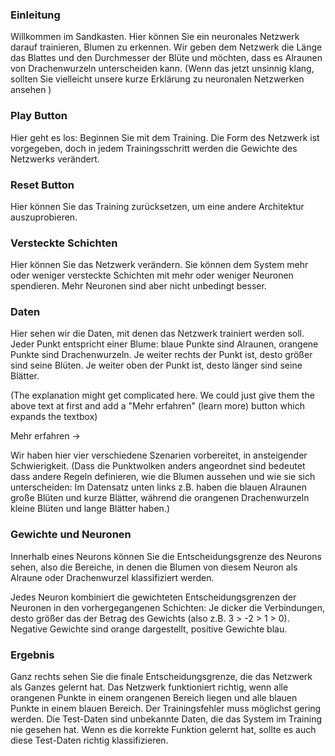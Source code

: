 
### Einleitung

Willkommen im Sandkasten. Hier können Sie ein neuronales Netzwerk darauf trainieren, Blumen zu erkennen. Wir geben dem Netzwerk die Länge das Blattes und den Durchmesser der Blüte und möchten, dass es Alraunen von Drachenwurzeln unterscheiden kann. (Wenn das jetzt unsinnig klang, sollten Sie vielleicht unsere kurze Erklärung zu neuronalen Netzwerken ansehen <Link to Bubble>)
       
### Play Button

Hier geht es los: Beginnen Sie mit dem Training. Die Form des Netzwerk ist vorgegeben, doch in jedem Trainingsschritt werden die Gewichte des Netzwerks verändert.

### Reset Button

Hier können Sie das Training zurücksetzen, um eine andere Architektur auszuprobieren.

### Versteckte Schichten

Hier können Sie das Netzwerk verändern. Sie können dem System mehr oder weniger versteckte Schichten mit mehr oder weniger Neuronen spendieren. Mehr Neuronen sind aber nicht unbedingt besser.

### Daten

Hier sehen wir die Daten, mit denen das Netzwerk trainiert werden soll. Jeder Punkt entspricht einer Blume: blaue Punkte sind Alraunen, orangene Punkte sind Drachenwurzeln. Je weiter rechts der Punkt ist, desto größer sind seine Blüten. Je weiter oben der Punkt ist, desto länger sind seine Blätter. 

(The explanation might get complicated here. We could just give them the above text at first and add a "Mehr erfahren" (learn more) button which expands the textbox)

Mehr erfahren ->

Wir haben hier vier verschiedene Szenarien vorbereitet, in ansteigender Schwierigkeit. (Dass die Punktwolken anders angeordnet sind bedeutet dass andere Regeln definieren, wie die Blumen aussehen und wie sie sich unterscheiden: Im Datensatz unten links z.B. haben die blauen Alraunen große Blüten und kurze Blätter, während die orangenen Drachenwurzeln kleine Blüten und lange Blätter haben.)

### Gewichte und Neuronen 

Innerhalb eines Neurons können Sie die Entscheidungsgrenze des Neurons sehen, also die Bereiche, in denen die Blumen von diesem Neuron als Alraune oder Drachenwurzel klassifiziert werden. 

Jedes Neuron kombiniert die gewichteten Entscheidungsgrenzen der Neuronen in den vorhergegangenen Schichten: Je dicker die Verbindungen, desto größer das der Betrag des Gewichts (also z.B. 3 > -2 > 1 > 0). Negative Gewichte sind orange dargestellt, positive Gewichte blau. 


### Ergebnis

Ganz rechts sehen Sie die finale Entscheidungsgrenze, die das Netzwerk als Ganzes gelernt hat. Das Netzwerk funktioniert richtig, wenn alle orangenen Punkte in einem orangenen Bereich liegen und alle blauen Punkte in einem blauen Bereich. Der Trainingsfehler muss möglichst gering werden. Die Test-Daten sind unbekannte Daten, die das System im Training nie gesehen hat. Wenn es die korrekte Funktion gelernt hat, sollte es auch diese Test-Daten richtig klassifizieren.
